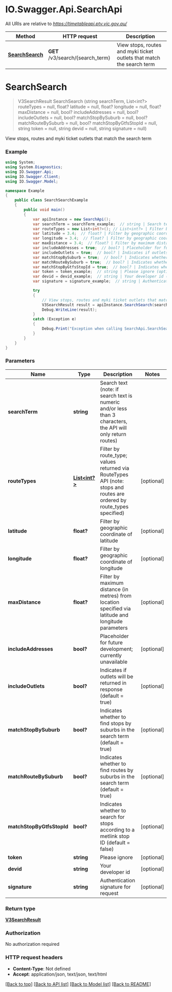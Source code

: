 # IO.Swagger.Api.SearchApi

All URIs are relative to *https://timetableapi.ptv.vic.gov.au/*

Method | HTTP request | Description
------------- | ------------- | -------------
[**SearchSearch**](SearchApi.md#searchsearch) | **GET** /v3/search/{search_term} | View stops, routes and myki ticket outlets that match the search term

<a name="searchsearch"></a>
# **SearchSearch**
> V3SearchResult SearchSearch (string searchTerm, List<int?> routeTypes = null, float? latitude = null, float? longitude = null, float? maxDistance = null, bool? includeAddresses = null, bool? includeOutlets = null, bool? matchStopBySuburb = null, bool? matchRouteBySuburb = null, bool? matchStopByGtfsStopId = null, string token = null, string devid = null, string signature = null)

View stops, routes and myki ticket outlets that match the search term

### Example
```csharp
using System;
using System.Diagnostics;
using IO.Swagger.Api;
using IO.Swagger.Client;
using IO.Swagger.Model;

namespace Example
{
    public class SearchSearchExample
    {
        public void main()
        {
            var apiInstance = new SearchApi();
            var searchTerm = searchTerm_example;  // string | Search text (note: if search text is numeric and/or less than 3 characters, the API will only return routes)
            var routeTypes = new List<int?>(); // List<int?> | Filter by route_type; values returned via RouteTypes API (note: stops and routes are ordered by route_types specified) (optional) 
            var latitude = 3.4;  // float? | Filter by geographic coordinate of latitude (optional) 
            var longitude = 3.4;  // float? | Filter by geographic coordinate of longitude (optional) 
            var maxDistance = 3.4;  // float? | Filter by maximum distance (in metres) from location specified via latitude and longitude parameters (optional) 
            var includeAddresses = true;  // bool? | Placeholder for future development; currently unavailable (optional) 
            var includeOutlets = true;  // bool? | Indicates if outlets will be returned in response (default = true) (optional) 
            var matchStopBySuburb = true;  // bool? | Indicates whether to find stops by suburbs in the search term (default = true) (optional) 
            var matchRouteBySuburb = true;  // bool? | Indicates whether to find routes by suburbs in the search term (default = true) (optional) 
            var matchStopByGtfsStopId = true;  // bool? | Indicates whether to search for stops according to a metlink stop ID (default = false) (optional) 
            var token = token_example;  // string | Please ignore (optional) 
            var devid = devid_example;  // string | Your developer id (optional) 
            var signature = signature_example;  // string | Authentication signature for request (optional) 

            try
            {
                // View stops, routes and myki ticket outlets that match the search term
                V3SearchResult result = apiInstance.SearchSearch(searchTerm, routeTypes, latitude, longitude, maxDistance, includeAddresses, includeOutlets, matchStopBySuburb, matchRouteBySuburb, matchStopByGtfsStopId, token, devid, signature);
                Debug.WriteLine(result);
            }
            catch (Exception e)
            {
                Debug.Print("Exception when calling SearchApi.SearchSearch: " + e.Message );
            }
        }
    }
}
```

### Parameters

Name | Type | Description  | Notes
------------- | ------------- | ------------- | -------------
 **searchTerm** | **string**| Search text (note: if search text is numeric and/or less than 3 characters, the API will only return routes) | 
 **routeTypes** | [**List&lt;int?&gt;**](int?.md)| Filter by route_type; values returned via RouteTypes API (note: stops and routes are ordered by route_types specified) | [optional] 
 **latitude** | **float?**| Filter by geographic coordinate of latitude | [optional] 
 **longitude** | **float?**| Filter by geographic coordinate of longitude | [optional] 
 **maxDistance** | **float?**| Filter by maximum distance (in metres) from location specified via latitude and longitude parameters | [optional] 
 **includeAddresses** | **bool?**| Placeholder for future development; currently unavailable | [optional] 
 **includeOutlets** | **bool?**| Indicates if outlets will be returned in response (default &#x3D; true) | [optional] 
 **matchStopBySuburb** | **bool?**| Indicates whether to find stops by suburbs in the search term (default &#x3D; true) | [optional] 
 **matchRouteBySuburb** | **bool?**| Indicates whether to find routes by suburbs in the search term (default &#x3D; true) | [optional] 
 **matchStopByGtfsStopId** | **bool?**| Indicates whether to search for stops according to a metlink stop ID (default &#x3D; false) | [optional] 
 **token** | **string**| Please ignore | [optional] 
 **devid** | **string**| Your developer id | [optional] 
 **signature** | **string**| Authentication signature for request | [optional] 

### Return type

[**V3SearchResult**](V3SearchResult.md)

### Authorization

No authorization required

### HTTP request headers

 - **Content-Type**: Not defined
 - **Accept**: application/json, text/json, text/html

[[Back to top]](#) [[Back to API list]](../README.md#documentation-for-api-endpoints) [[Back to Model list]](../README.md#documentation-for-models) [[Back to README]](../README.md)
